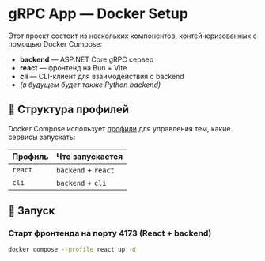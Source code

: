 # gRPC App — Docker Setup

Этот проект состоит из нескольких компонентов, контейнеризованных с помощью Docker Compose:

- **backend** — ASP.NET Core gRPC сервер
- **react** — фронтенд на Bun + Vite
- **cli** — CLI-клиент для взаимодействия с backend
- *(в будущем будет также Python backend)*

## 🧩 Структура профилей

Docker Compose использует [профили](https://docs.docker.com/compose/profiles/) для управления тем, какие сервисы запускать:

| Профиль  | Что запускается          |
|----------|--------------------------|
| `react`  | `backend` + `react`       |
| `cli`    | `backend` + `cli`         |

## 🚀 Запуск

### Старт фронтенда на порту 4173 (React + backend)

```bash
docker compose --profile react up -d
